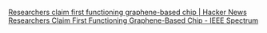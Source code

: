 
[Researchers claim first functioning graphene-based chip | Hacker News](https://news.ycombinator.com/item?id=39056169)
[Researchers Claim First Functioning Graphene-Based Chip - IEEE Spectrum](https://spectrum.ieee.org/graphene-semiconductor)
